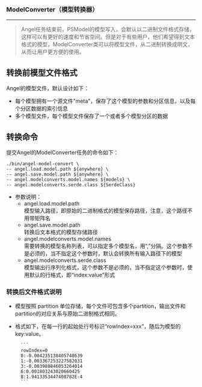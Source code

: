 ### ModelConverter（模型转换器）

---

>  Angel任务结束前，PSModel的模型写入，会默认以二进制文件格式存储，这样可以有更好的速度和节省空间。但是对于有些用户，他们希望得到文本格式的模型，ModelConverter类可以将模型文件，从二进制转换成明文，从而让用户更方便的使用。

## 转换前模型文件格式

Angel的模型文件，默认设计如下：

* 每个模型拥有一个源文件"meta"，保存了这个模型的参数和分区信息，以及每个分区数据的索引信息
* 多个模型文件，每个模型文件保存了一个或者多个模型分区的数据
 
## 转换命令

提交Angel的ModelConverter任务的命令如下：

```bsh
./bin/angel-model-convert \
-- angel.load.model.path ${anywhere} \
-- angel.save.model.path ${anywhere} \
-- angel.modelconverts.model.names ${models} \
-- angel.modelconverts.serde.class ${SerdeClass}
```

* 参数说明：
    * angel.load.model.path  
      模型输入路径，即原始的二进制格式的模型保存路径，注意，这个路径不用带矩阵名
    * angel.save.model.path   
      转换后文本格式的模型存储路径
    * angel.modelconverts.model.names   
      需要转换的模型名称列表，可以指定多个模型名，用“,”分隔。这个参数不是必须的，当不指定这个参数时，默认会转换所有输入路径下的模型
    * angel.modelconverts.serde.class    
      模型输出行序列化格式，这个参数不是必须的，当不指定这个参数时，使用默认的行格式，即“index:value”形式

### 转换后文件格式说明

* 模型按照 partition 单位存储，每个文件可包含多个partition，输出文件和partition的对应关系与原始二进制格式相同。

* 格式如下，在每一行的起始处行号标识“rowIndex=xxx”，随后为模型的 key:value。

        ```
        rowIndex=0
        0:-0.004235138405748639
        1:-0.003367253227582031
        3:-0.003988846053264014
        6:0.001803243020660425
        8:1.9413353447408782E-4
        ```
        
